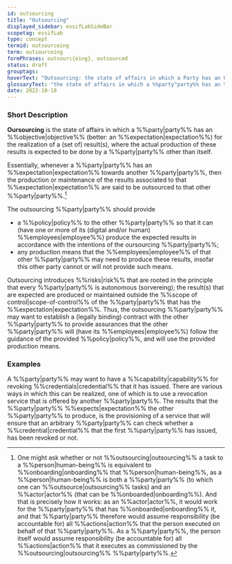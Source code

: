 ```yaml
---
id: outsourcing
title: "Outsourcing"
displayed_sidebar: essifLabSideBar
scopetag: essifLab
type: concept
termid: outsourceing
term: outsourceing
formPhrases: outsourc{eing}, outsourced
status: draft
grouptags:
hoverText: "Outsourcing: the state of affairs in which a Party has an Objective (better: an Expectation) for the realization of a (set of) result(s), where the actual production of these results is expected to be done by a Party other than itself."
glossaryText: "the state of affairs in which a %%party^party%% has an %%objective^objective%% (better: an %%expectation^expectation%%) for the realization of a (set of) result(s), where the actual production of these results is expected to be done by a %%party^party%% other than itself."
date: 2022-10-18
---
```


### Short Description
**Oursourcing** is the state of affairs in which a %%party|party%% has an %%objective|objective%% (better: an %%expectation|expectation%%) for the realization of a (set of) result(s), where the actual production of these results is expected to be done by a %%party|party%% other than itself.

Essentially, whenever a %%party|party%% has an %%expectation|expectation%% towards another %%party|party%%, then the production or maintenance of the results associated to that %%expectation|expectation%% are said to be outsourced to that other %%party|party%%.[^1]

[^1]: One might ask whether or not %%outsourcing|outsourcing%% a task to a %%person|human-being%% is equivalent to %%onboarding|onboarding%% that %%person|human-being%%, as a %%person|human-being%% is both a %%party|party%% (to which one can %%outsource|outsourcing%% tasks) and an %%actor|actor%% (that can be %%onboarded|onboarding%%). And that is precisely how it works: as an %%actor|actor%%, it would work for the %%party|party%% that has %%onboarded|onboarding%% it, and that %%party|party%% therefore would assume responsibility (be accountable for) all %%actions|action%% that the person executed on behalf of that %%party|party%%. As a %%party|party%%, the person itself would assume responsibility (be accountable for) all %%actions|action%% that it executes as commissioned by the %%outsourcing|outsourcing%% %%party|party%%.

The outsourcing %%party|party%% should provide
- a %%policy|policy%% to the other %%party|party%% so that it can (have one or more of its (digital and/or human) %%employees|employee%%) produce the expected results in accordance with the intentions of the oursourcing %%party|party%%;
- any production means that the %%employees|employee%% of that other %%party|party%% may need to produce these results, insofar this other party cannot or will not provide such means.

Outsourcing introduces %%risks|risk%% that are rooted in the principle that every %%party|party%% is autonomous (sorvereing); the result(s) that are expected are produced or maintained outside the %%scope of control|scope-of-control%% of the %%party|party%% that has the %%expectation|expectation%%. Thus, the outsourcing %%party|party%% may want to establish a (legally binding) contract with the other %%party|party%% to provide assurances that the other %%party|party%% will (have its %%employees|employee%%) follow the guidance of the provided %%policy|policy%%, and will use the provided production means.

### Examples
A %%party|party%% may want to have a %%capability|capability%% for revoking %%credentials|credential%% that it has issued. There are various ways in which this can be realized, one of which is to use a revocation service that is offered by another %%party|party%%. The results that the %%party|party%% %%expects|expectation%% the other %%party|party%% to produce, is the provisioning of a service that will ensure that an arbitrary %%party|party%% can check whether a %%credential|credential%% that the first %%party|party%% has issued, has been revoked or not.
